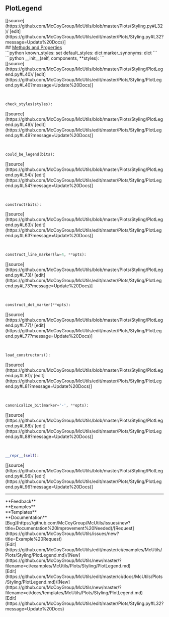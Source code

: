 ## <a id="McUtils.Plots.Styling.PlotLegend">PlotLegend</a> 

<div class="docs-source-link" markdown="1">
[[source](https://github.com/McCoyGroup/McUtils/blob/master/Plots/Styling.py#L32)/
[edit](https://github.com/McCoyGroup/McUtils/edit/master/Plots/Styling.py#L32?message=Update%20Docs)]
</div>









<div class="collapsible-section">
 <div class="collapsible-section collapsible-section-header" markdown="1">
## <a class="collapse-link" data-toggle="collapse" href="#methods" markdown="1"> Methods and Properties</a> <a class="float-right" data-toggle="collapse" href="#methods"><i class="fa fa-chevron-down"></i></a>
 </div>
 <div class="collapsible-section collapsible-section-body collapse show" id="methods" markdown="1">
 ```python
known_styles: set
default_styles: dict
marker_synonyms: dict
```
<a id="McUtils.Plots.Styling.PlotLegend.__init__" class="docs-object-method">&nbsp;</a> 
```python
__init__(self, components, **styles): 
```
<div class="docs-source-link" markdown="1">
[[source](https://github.com/McCoyGroup/McUtils/blob/master/Plots/Styling/PlotLegend.py#L40)/
[edit](https://github.com/McCoyGroup/McUtils/edit/master/Plots/Styling/PlotLegend.py#L40?message=Update%20Docs)]
</div>


<a id="McUtils.Plots.Styling.PlotLegend.check_styles" class="docs-object-method">&nbsp;</a> 
```python
check_styles(styles): 
```
<div class="docs-source-link" markdown="1">
[[source](https://github.com/McCoyGroup/McUtils/blob/master/Plots/Styling/PlotLegend.py#L49)/
[edit](https://github.com/McCoyGroup/McUtils/edit/master/Plots/Styling/PlotLegend.py#L49?message=Update%20Docs)]
</div>


<a id="McUtils.Plots.Styling.PlotLegend.could_be_legend" class="docs-object-method">&nbsp;</a> 
```python
could_be_legend(bits): 
```
<div class="docs-source-link" markdown="1">
[[source](https://github.com/McCoyGroup/McUtils/blob/master/Plots/Styling/PlotLegend.py#L54)/
[edit](https://github.com/McCoyGroup/McUtils/edit/master/Plots/Styling/PlotLegend.py#L54?message=Update%20Docs)]
</div>


<a id="McUtils.Plots.Styling.PlotLegend.construct" class="docs-object-method">&nbsp;</a> 
```python
construct(bits): 
```
<div class="docs-source-link" markdown="1">
[[source](https://github.com/McCoyGroup/McUtils/blob/master/Plots/Styling/PlotLegend.py#L63)/
[edit](https://github.com/McCoyGroup/McUtils/edit/master/Plots/Styling/PlotLegend.py#L63?message=Update%20Docs)]
</div>


<a id="McUtils.Plots.Styling.PlotLegend.construct_line_marker" class="docs-object-method">&nbsp;</a> 
```python
construct_line_marker(lw=4, **opts): 
```
<div class="docs-source-link" markdown="1">
[[source](https://github.com/McCoyGroup/McUtils/blob/master/Plots/Styling/PlotLegend.py#L73)/
[edit](https://github.com/McCoyGroup/McUtils/edit/master/Plots/Styling/PlotLegend.py#L73?message=Update%20Docs)]
</div>


<a id="McUtils.Plots.Styling.PlotLegend.construct_dot_marker" class="docs-object-method">&nbsp;</a> 
```python
construct_dot_marker(**opts): 
```
<div class="docs-source-link" markdown="1">
[[source](https://github.com/McCoyGroup/McUtils/blob/master/Plots/Styling/PlotLegend.py#L77)/
[edit](https://github.com/McCoyGroup/McUtils/edit/master/Plots/Styling/PlotLegend.py#L77?message=Update%20Docs)]
</div>


<a id="McUtils.Plots.Styling.PlotLegend.load_constructors" class="docs-object-method">&nbsp;</a> 
```python
load_constructors(): 
```
<div class="docs-source-link" markdown="1">
[[source](https://github.com/McCoyGroup/McUtils/blob/master/Plots/Styling/PlotLegend.py#L81)/
[edit](https://github.com/McCoyGroup/McUtils/edit/master/Plots/Styling/PlotLegend.py#L81?message=Update%20Docs)]
</div>


<a id="McUtils.Plots.Styling.PlotLegend.canonicalize_bit" class="docs-object-method">&nbsp;</a> 
```python
canonicalize_bit(marker='-', **opts): 
```
<div class="docs-source-link" markdown="1">
[[source](https://github.com/McCoyGroup/McUtils/blob/master/Plots/Styling/PlotLegend.py#L88)/
[edit](https://github.com/McCoyGroup/McUtils/edit/master/Plots/Styling/PlotLegend.py#L88?message=Update%20Docs)]
</div>


<a id="McUtils.Plots.Styling.PlotLegend.__repr__" class="docs-object-method">&nbsp;</a> 
```python
__repr__(self): 
```
<div class="docs-source-link" markdown="1">
[[source](https://github.com/McCoyGroup/McUtils/blob/master/Plots/Styling/PlotLegend.py#L96)/
[edit](https://github.com/McCoyGroup/McUtils/edit/master/Plots/Styling/PlotLegend.py#L96?message=Update%20Docs)]
</div>
 </div>
</div>












---


<div markdown="1" class="text-secondary">
<div class="container">
  <div class="row">
   <div class="col" markdown="1">
**Feedback**   
</div>
   <div class="col" markdown="1">
**Examples**   
</div>
   <div class="col" markdown="1">
**Templates**   
</div>
   <div class="col" markdown="1">
**Documentation**   
</div>
   <div class="col" markdown="1">
   
</div>
   <div class="col" markdown="1">
   
</div>
   <div class="col" markdown="1">
   
</div>
</div>
  <div class="row">
   <div class="col" markdown="1">
[Bug](https://github.com/McCoyGroup/McUtils/issues/new?title=Documentation%20Improvement%20Needed)/[Request](https://github.com/McCoyGroup/McUtils/issues/new?title=Example%20Request)   
</div>
   <div class="col" markdown="1">
[Edit](https://github.com/McCoyGroup/McUtils/edit/master/ci/examples/McUtils/Plots/Styling/PlotLegend.md)/[New](https://github.com/McCoyGroup/McUtils/new/master/?filename=ci/examples/McUtils/Plots/Styling/PlotLegend.md)   
</div>
   <div class="col" markdown="1">
[Edit](https://github.com/McCoyGroup/McUtils/edit/master/ci/docs/McUtils/Plots/Styling/PlotLegend.md)/[New](https://github.com/McCoyGroup/McUtils/new/master/?filename=ci/docs/templates/McUtils/Plots/Styling/PlotLegend.md)   
</div>
   <div class="col" markdown="1">
[Edit](https://github.com/McCoyGroup/McUtils/edit/master/Plots/Styling.py#L32?message=Update%20Docs)   
</div>
   <div class="col" markdown="1">
   
</div>
   <div class="col" markdown="1">
   
</div>
   <div class="col" markdown="1">
   
</div>
</div>
</div>
</div>